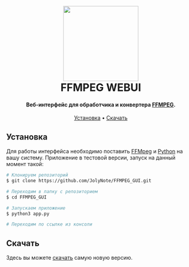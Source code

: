 
<h1 align="center">
  <br>
  <a href="https://ffmpeg.org/"><img src="https://sun9-79.userapi.com/impg/I2c3KdRzcoVXmLziQPRVTnvIYrVwlMUdBTs4pA/Wef7gWY7TGY.jpg?size=396x100&quality=96&sign=5a4370ee7030b5d7b052962248c8caa2&type=album" width="200"></a>
  <br>
  FFMPEG WEBUI
  <br>
</h1>

<h4 align="center">Веб-интерфейс для обработчика и конвертера <a href="https://ffmpeg.org/" target="_blank">FFMPEG</a>.</h4>

<p align="center">
  <a href="#установка">Установка</a> •
  <a href="#скачать">Скачать</a> 
</p>

## Установка

Для работы интерфейса необходимо поставить [FFMpeg](https://ffmpeg.org/download.html) и [Python](https://www.python.org/downloads/) на вашу систему. Приложение в тестовой версии, запуск на данный момент такой:

```bash
# Клонируем репозиторий
$ git clone https://github.com/JolyNote/FFMPEG_GUI.git

# Переходим в папку с репозиторием
$ cd FFMPEG_GUI

# Запускаем приложение
$ python3 app.py

# Переходим по ссылке из консоли
```


## Скачать

Здесь вы можете [скачать](https://github.com/JolyNote/FFMPEG_GUI/releases) самую новую версию.
